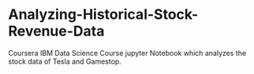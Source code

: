 # Analyzing-Historical-Stock-Revenue-Data
Coursera IBM Data Science Course jupyter Notebook which analyzes the stock data of Tesla and Gamestop.
